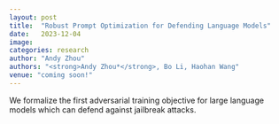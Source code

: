```yaml
---
layout: post
title:  "Robust Prompt Optimization for Defending Language Models"
date:   2023-12-04
image: 
categories: research
author: "Andy Zhou"
authors: "<strong>Andy Zhou*</strong>, Bo Li, Haohan Wang"
venue: "coming soon!"
---
```

We formalize the first adversarial training objective for large language models which can defend against jailbreak attacks.
